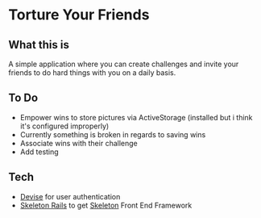 # Torture Your Friends

## What this is

A simple application where you can create challenges and invite your friends to do hard things with you on a daily basis.

## To Do

- Empower wins to store pictures via ActiveStorage (installed but i think it's configured improperly)
- Currently something is broken in regards to saving wins
- Associate wins with their challenge
- Add testing

## Tech

- [Devise](https://github.com/heartcombo/devise) for user authentication
- [Skeleton Rails](https://github.com/helios-technologies/skeleton-rails) to get [Skeleton](http://getskeleton.com/) Front End Framework
